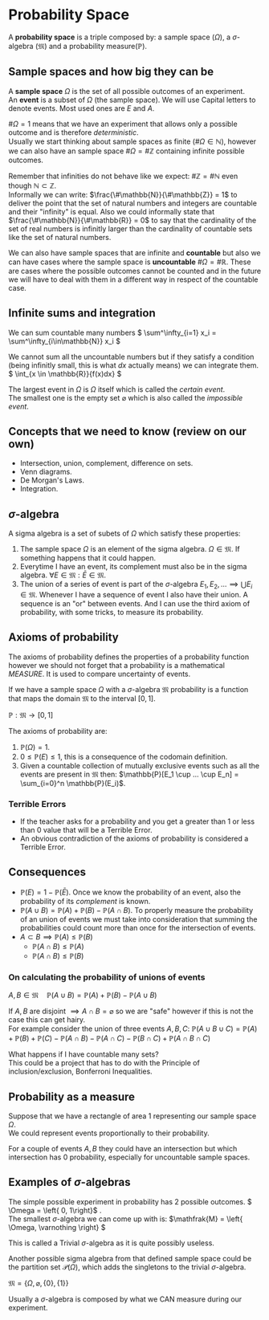 # Probability Space
A **probability space** is a triple composed by: a sample space ($\Omega$), a $\sigma$-algebra ($\mathfrak{M}$) and a probability measure($\mathbb{P}$).

## Sample spaces and how big they can be

A **sample space** $\Omega$ is the set of all possible outcomes of an experiment.  
An **event** is a subset of $\Omega$ (the sample space). We will use Capital letters to denote events. Most used ones are $E$ and $A$.

$\#\Omega = 1$ means that we have an experiment that allows only a possible outcome and is therefore *deterministic*.  
Usually we start thinking about sample spaces as finite ($\#\Omega \in \mathbb{N}$), however we can also have an sample space $\#\Omega = \#\mathbb{Z}$ containing infinite possible outcomes.

Remember that infinities do not behave like we expect: $\#\mathbb{Z} = \#\mathbb{N}$ even though $\mathbb{N} \subset \mathbb{Z}$.  
Informally we can write: $\frac{\#\mathbb{N}}{\#\mathbb{Z}} = 1$ to deliver the point that the set of natural numbers and integers are countable and their "infinity" is equal. Also we could informally state that $\frac{\#\mathbb{N}}{\#\mathbb{R}} = 0$ to say that the cardinality of the set of real numbers is infinitly larger than the cardinality of countable sets like the set of natural numbers.

We can also have sample spaces that are infinite and **countable** but also we can have cases where the sample space is **uncountable** $\#\Omega = \#\mathbb{R}$.
These are cases where the possible outcomes cannot be counted and in the future we will have to deal with them in a different way in respect of the countable case.

## Infinite sums and integration

We can sum countable many numbers
$
\sum^\infty_{i=1} x_i = \sum^\infty_{i\in\mathbb{N}} x_i 
$

We cannot sum all the uncountable numbers but if they satisfy a condition (being infinitly small, this is what $dx$ actually means) we can integrate them.
$
\int_{x \in \mathbb{R}}{f(x)dx}
$

The largest event in $\Omega$ is $\Omega$ itself which is called the *certain event*.  
The smallest one is the empty set $\varnothing$ which is also called the *impossible event*.

## Concepts that we need to know (review on our own)
- Intersection, union, complement, difference on sets.  
- Venn diagrams.  
- De Morgan's Laws.
- Integration.


## $\sigma$-algebra
A sigma algebra is a set of subets of $\Omega$ which satisfy these properties:
1. The sample space $\Omega$ is an element of the sigma algebra. $\Omega \in \mathfrak{M}$. If something happens that it could happen.
2. Everytime I have an event, its complement must also be in the sigma algebra. $\forall E \in \mathfrak{M}: \bar{E} \in \mathfrak{M}$.
3. The union of a series of event is part of the $\sigma$-algebra $E_1, E_2, ... \implies \bigcup E_i \in \mathfrak{M}$. Whenever I have a sequence of event I also have their union. A sequence is an "or" between events. And I can use the third axiom of probability, with some tricks, to measure its probability.

## Axioms of probability

The axioms of probability defines the properties of a probability function however we should not forget that a probability is a mathematical *MEASURE*. It is used to compare uncertainty of events.

If we have a sample space $\Omega$ with a $\sigma$-algebra $\mathfrak{M}$ probability is a function that maps the domain $\mathfrak{M}$ to the interval $[0, 1]$.  

$\mathbb{P}:\mathfrak{M} \rightarrow [0, 1]$

The axioms of probability are:

1. $\mathbb{P}(\Omega) = 1$.
2. $0 \le \mathbb{P}(E) \le 1$, this is a consequence of the codomain definition.
3. Given a countable collection of mutually exclusive events such as all the events are present in $\mathfrak{M}$ then:
$\mathbb{P}[E_1 \cup ... \cup E_n] = \sum_{i=0}^n \mathbb{P}(E_i)$.

### Terrible Errors
- If the teacher asks for a probability and you get a greater than 1 or less than 0 value that will be a Terrible Error.  
- An obvious contradiction of the axioms of probability is considered a Terrible Error.

## Consequences

* $\mathbb{P}(E) = 1 - \mathbb{P}(\bar{E})$. Once we know the probability of an event, also the probability of its *complement* is known.
* $\mathbb{P}(A \cup B) = \mathbb{P}(A) + \mathbb{P}(B) - \mathbb{P}(A \cap B)$. To properly measure the probability of an union of events we must take into consideration that summing the probabilities could count more than once for the intersection of events.
* $A \subset B \implies \mathbb{P}(A) \leq \mathbb{P}(B)$ 
    * $\mathbb{P}(A \cap B) \leq \mathbb{P}(A)$
    * $\mathbb{P}(A \cap B) \leq \mathbb{P}(B)$
    
### On calculating the probability of unions of events
$A, B \in \mathfrak{M} \quad \mathbb{P}(A \cup B) = \mathbb{P}(A) + \mathbb{P}(B) - \mathbb{P}(A \cup B)$

If $A, B$ are disjoint $\implies A \cap B = \varnothing$ so we are "safe" however if this is not the case this can get hairy.  
For example consider the union of three events $A, B, C$:
$\mathbb{P}(A\cup B \cup C) = \mathbb{P}(A) + \mathbb{P}(B) + \mathbb{P}(C) - \mathbb{P}(A \cap B) - \mathbb{P}(A \cap C) - \mathbb{P}(B \cap C) + \mathbb{P}(A \cap B \cap C)$

What happens if I have countable many sets?  
This could be a project that has to do with the Principle of inclusion/exclusion, Bonferroni Inequalities.

## Probability as a measure

Suppose that we have a rectangle of area 1 representing our sample space $\Omega$.  
We could represent events proportionally to their probability.

For a couple of events $A, B$ they could have an intersection but which intersection has 0 probability, especially for uncountable sample spaces.

## Examples of $\sigma$-algebras

The simple possible experiment in probability has 2 possible outcomes. $ \Omega = \left\{ 0, 1\right\}$ .  
The smallest $\sigma$-algebra we can come up with is: $\mathfrak{M} = \left\{ \Omega, \varnothing \right\} $

This is called a Trivial $\sigma$-algebra as it is quite possibly useless.

Another possible sigma algebra from that defined sample space could be the partition set $\mathscr{P}(\Omega)$, which adds the singletons to the trivial $\sigma$-algebra.

$\mathfrak{M} = \{\Omega, \varnothing, \{0\}, \{1\}\}$

Usually a $\sigma$-algebra is composed by what we CAN measure during our experiment.